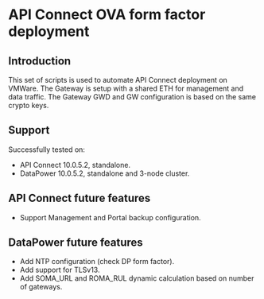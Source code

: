 # API Connect OVA form factor deployment

## Introduction

This set of scripts is used to automate API Connect deployment on VMWare.
The Gateway is setup with a shared ETH for management and data traffic.
The Gateway GWD and GW configuration is based on the same crypto keys.

## Support

Successfully tested on:

- API Connect 10.0.5.2, standalone.
- DataPower 10.0.5.2, standalone and 3-node cluster.

## API Connect future features

- Support Management and Portal backup configuration.

## DataPower future features

- Add NTP configuration (check DP form factor).
- Add support for TLSv13.
- Add SOMA_URL and ROMA_RUL dynamic calculation based on number of gateways.
